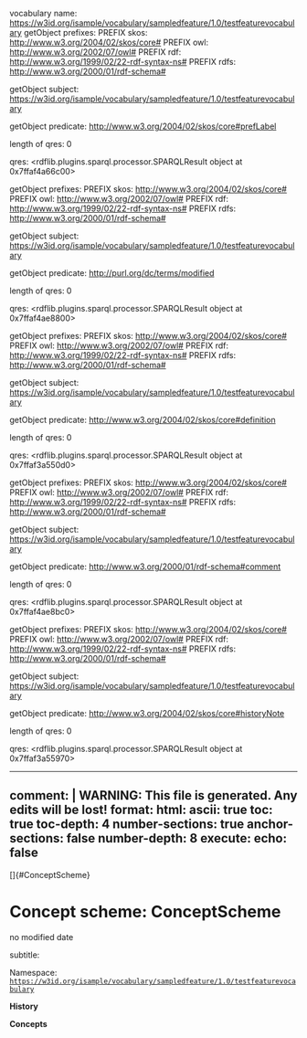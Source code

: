 vocabulary name: https://w3id.org/isample/vocabulary/sampledfeature/1.0/testfeaturevocabulary
getObject prefixes: 
PREFIX skos: <http://www.w3.org/2004/02/skos/core#>
PREFIX owl: <http://www.w3.org/2002/07/owl#>
PREFIX rdf: <http://www.w3.org/1999/02/22-rdf-syntax-ns#>
PREFIX rdfs: <http://www.w3.org/2000/01/rdf-schema#>


getObject subject: https://w3id.org/isample/vocabulary/sampledfeature/1.0/testfeaturevocabulary

getObject predicate: http://www.w3.org/2004/02/skos/core#prefLabel

length of qres: 0

qres: <rdflib.plugins.sparql.processor.SPARQLResult object at 0x7ffaf4a66c00>

getObject prefixes: 
PREFIX skos: <http://www.w3.org/2004/02/skos/core#>
PREFIX owl: <http://www.w3.org/2002/07/owl#>
PREFIX rdf: <http://www.w3.org/1999/02/22-rdf-syntax-ns#>
PREFIX rdfs: <http://www.w3.org/2000/01/rdf-schema#>


getObject subject: https://w3id.org/isample/vocabulary/sampledfeature/1.0/testfeaturevocabulary

getObject predicate: http://purl.org/dc/terms/modified

length of qres: 0

qres: <rdflib.plugins.sparql.processor.SPARQLResult object at 0x7ffaf4ae8800>

getObject prefixes: 
PREFIX skos: <http://www.w3.org/2004/02/skos/core#>
PREFIX owl: <http://www.w3.org/2002/07/owl#>
PREFIX rdf: <http://www.w3.org/1999/02/22-rdf-syntax-ns#>
PREFIX rdfs: <http://www.w3.org/2000/01/rdf-schema#>


getObject subject: https://w3id.org/isample/vocabulary/sampledfeature/1.0/testfeaturevocabulary

getObject predicate: http://www.w3.org/2004/02/skos/core#definition

length of qres: 0

qres: <rdflib.plugins.sparql.processor.SPARQLResult object at 0x7ffaf3a550d0>

getObject prefixes: 
PREFIX skos: <http://www.w3.org/2004/02/skos/core#>
PREFIX owl: <http://www.w3.org/2002/07/owl#>
PREFIX rdf: <http://www.w3.org/1999/02/22-rdf-syntax-ns#>
PREFIX rdfs: <http://www.w3.org/2000/01/rdf-schema#>


getObject subject: https://w3id.org/isample/vocabulary/sampledfeature/1.0/testfeaturevocabulary

getObject predicate: http://www.w3.org/2000/01/rdf-schema#comment

length of qres: 0

qres: <rdflib.plugins.sparql.processor.SPARQLResult object at 0x7ffaf4ae8bc0>

getObject prefixes: 
PREFIX skos: <http://www.w3.org/2004/02/skos/core#>
PREFIX owl: <http://www.w3.org/2002/07/owl#>
PREFIX rdf: <http://www.w3.org/1999/02/22-rdf-syntax-ns#>
PREFIX rdfs: <http://www.w3.org/2000/01/rdf-schema#>


getObject subject: https://w3id.org/isample/vocabulary/sampledfeature/1.0/testfeaturevocabulary

getObject predicate: http://www.w3.org/2004/02/skos/core#historyNote

length of qres: 0

qres: <rdflib.plugins.sparql.processor.SPARQLResult object at 0x7ffaf3a55970>

---
comment: | 
  WARNING: This file is generated. Any edits will be lost!
format:
  html:
    ascii: true
    toc: true
    toc-depth: 4
    number-sections: true
    anchor-sections: false
    number-depth: 8
execute:
  echo: false
---

[]{#ConceptScheme}

# **Concept scheme:** ConceptScheme

no modified date

subtitle: 

Namespace: 
[`https://w3id.org/isample/vocabulary/sampledfeature/1.0/testfeaturevocabulary`](https://w3id.org/isample/vocabulary/sampledfeature/1.0/testfeaturevocabulary)

**History**


**Concepts**


